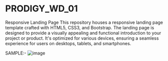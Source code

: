 # PRODIGY_WD_01
Responsive Landing Page
This repository houses a responsive landing page template crafted with HTML5, CSS3, and Bootstrap. The landing page is designed to provide a visually appealing and functional introduction to your project or product. It's optimized for various devices, ensuring a seamless experience for users on desktops, tablets, and smartphones.

SAMPLE:-
![image](https://github.com/itzmesarvesh04/PRODIGY_WD_01/assets/134228231/95d1a6e2-80ef-4864-964a-64b5ead6b6a3)

